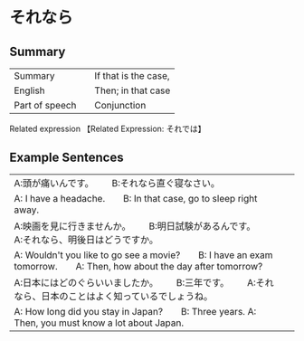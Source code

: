 # それなら

## Summary

<table><tr>   <td>Summary<td>   <td>If that is the case,</td><tr><tr>   <td>English<td>   <td>Then; in that case</td><tr><tr>   <td>Part of speech<td>   <td>Conjunction</td><tr></table><tr>   <td>Related expression<td>   <td>【Related Expression: それでは】</td><tr></table></table>

## Example Sentences

<table><tr><td>A:頭が痛いんです。  B:それなら直ぐ寝なさい。<td><tr><tr><td>A: I have a headache.&emsp;&emsp;B: In that case, go to sleep right away.<td><tr><tr><td>A:映画を見に行きませんか。  B:明日試験があるんです。  A:それなら、明後日はどうですか。<td><tr><tr><td>A: Wouldn't you like to go see a movie?&emsp;&emsp;B: I have an exam tomorrow.&emsp;&emsp;A: Then, how about the day after tomorrow?<td><tr><tr><td>A:日本にはどのぐらいいましたか。  B:三年です。  A:それなら、日本のことはよく知っているでしょうね。<td><tr><tr><td>A: How long did you stay in Japan?&emsp;&emsp;B: Three years. A: Then, you must know a lot about Japan.<td><tr></table>

